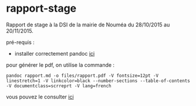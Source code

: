 # rapport-stage
Rapport de stage à la DSI de la mairie de Nouméa du 28/10/2015 au 20/11/2015.

pré-requis :

* installer correctement pandoc [ici](http://pandoc.org/installing.html)


pour générer le pdf, on utilise la commande :

    pandoc rapport.md -o files/rapport.pdf -V fontsize=12pt -V linestretch=1 -V linkcolor=black --number-sections --table-of-contents -V documentclass=scrreprt -V lang=french 

vous pouvez le consulter [ici](files/rapport.pdf "rapport")
